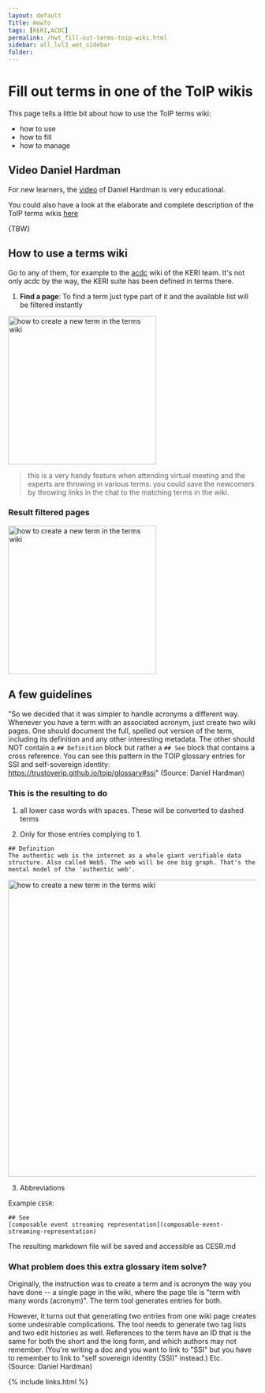 ```yaml
---
layout: default
Title: HowTo
tags: [KERI,ACDC]
permalink: /hwt_fill-out-terms-toip-wiki.html
sidebar: all_lvl3_wot_sidebar
folder: 
---
```

# Fill out terms in one of the ToIP wikis

This page tells a little bit about how to use the ToIP terms wiki:
- how to use
- how to fill
- how to manage

## Video Daniel Hardman
For new learners, the [video]() of Daniel Hardman is very educational. 

You could also have a look at the elaborate and complete description of the ToIP terms wikis [here](https://github.com/trustoverip/toip)

{TBW}

## How to use a terms wiki
Go to any of them, for example to the [acdc](https://github.com/trustoverip/acdc/wiki) wiki of the KERI team. It's not only acdc by the way, the KERI suite has been defined in terms there.

1. **Find a page**: To find a term just type part of it and the available list will be filtered instantly
<img src="https://raw.githubusercontent.com/WebOfTrust/WOT-terms/gh-pages/images/find-a-page.png" alt="how to create a new term in the terms wiki" width="300">

> this is a very handy feature when attending virtual meeting and the experts are throwing in various terms.
> you could save the newcomers by throwing links in the chat to the matching terms in the wiki. 
### Result filtered pages

<img src="https://raw.githubusercontent.com/WebOfTrust/WOT-terms/gh-pages/images/filter-pages.png" alt="how to create a new term in the terms wiki" width="300">

## A few guidelines

"So we decided that it was simpler to handle acronyms a different way. Whenever you have a term with an associated acronym, just create two wiki pages. One should document the full, spelled out version of the term, including its definition and any other interesting metadata. The other should NOT contain a `## Definition` block but rather a `## See` block that contains a cross reference. You can see this pattern in the TOIP glossary entries for SSI and self-sovereign identity: https://trustoverip.github.io/toip/glossary#ssi" (Source: Daniel Hardman)

### This is the resulting to do

1. all lower case words with spaces. These will be converted to dashed terms

2. Only for those entries complying to 1.


```
## Definition
The authentic web is the internet as a whole giant verifiable data structure. Also called Web5. The web will be one big graph. That's the mental model of the 'authentic web'.
```

<img src="https://raw.githubusercontent.com/WebOfTrust/WOT-terms/gh-pages/images/new-term-wiki-page.png" alt="how to create a new term in the terms wiki" width="600">

3. Abbreviations

Example `CESR`:

```
## See
[composable event streaming representation](composable-event-streaming-representation)
```

The resulting markdown file will be saved and accessible as CESR.md

### What problem does this extra glossary item solve?

Originally, the instruction was to create a term and is acronym the way you have done -- a single page in the wiki, where the page tile is "term with many words (acronym)". The term tool generates entries for both.

However, it turns out that generating two entries from one wiki page creates some undesirable complications. The tool needs to generate two tag lists and two edit histories as well. References to the term have an ID that is the same for both the short and the long form, and which authors may not remember. (You're writing a doc and you want to link to "SSI" but you have to remember to link to "self sovereign identity (SSI)" instead.) Etc.\
(Source: Daniel Hardman)

{% include links.html %}